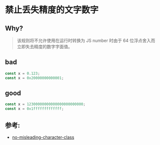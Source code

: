 # 禁止丢失精度的文字数字

## Why?

> 该规则将不允许使用在运行时转换为 JS number 时由于 64 位浮点舍入而立即失去精度的数字字面值。

## bad

```js
const x = 0.123;
const x = 0x20000000000001;
```

## good

```js
const x = 12300000000000000000000000;
const x = 0x1fffffffffffff;
```

## 参考:

- [no-misleading-character-class](https://eslint.org/docs/rules/no-misleading-character-class)
